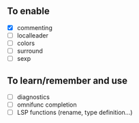 ## To enable

- [x] commenting
- [ ] localleader
- [ ] colors
- [ ] surround
- [ ] sexp

## To learn/remember and use

- [ ] diagnostics
- [ ] omnifunc completion <C-x><C-o>
- [ ] LSP functions (rename, type definition...)
